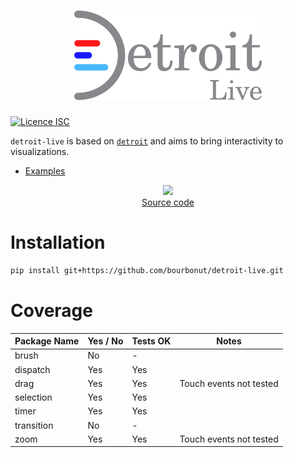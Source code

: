 <h1 align="center">
    <img src="https://raw.githubusercontent.com/bourbonut/detroit-live/main/docs/source/_static/logo.png"></img>
</h1>

[![Licence ISC](https://img.shields.io/badge/License-ISC-blue.svg)](https://opensource.org/licenses/ISC)

`detroit-live` is based on [`detroit`](https://github.com/bourbonut/detroit) and aims to bring interactivity to visualizations.

- [Examples](https://github.com/bourbonut/detroit-live/tree/main/examples)

<p align="center">
    <img src="https://raw.githubusercontent.com/bourbonut/detroit-live/refs/heads/main/docs/source/figures/job-projections.avif"/>
    <br />
    <a href="https://github.com/bourbonut/detroit-live/blob/main/examples/job_projections.py">Source code</a>
</p>

# Installation

```sh
pip install git+https://github.com/bourbonut/detroit-live.git
```

# Coverage

| Package Name    | Yes / No | Tests OK | Notes                           |
|-----------------|----------|----------|---------------------------------|
| brush           | No       | -        |                                 |
| dispatch        | Yes      | Yes      |                                 |
| drag            | Yes      | Yes      | Touch events not tested         |
| selection       | Yes      | Yes      |                                 |
| timer           | Yes      | Yes      |                                 |
| transition      | No       | -        |                                 |
| zoom            | Yes      | Yes      | Touch events not tested         |
